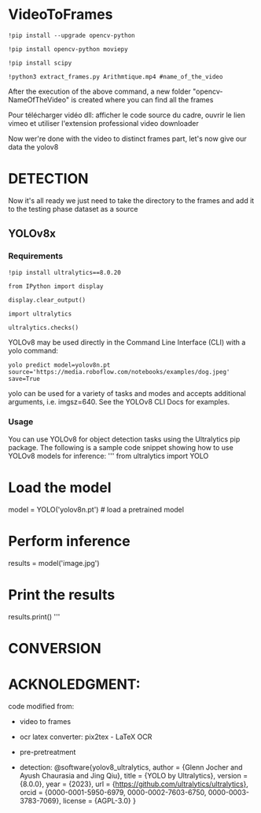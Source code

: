 # VideoToFrames

```
!pip install --upgrade opencv-python

!pip install opencv-python moviepy

!pip install scipy

!python3 extract_frames.py Arithmtique.mp4 #name_of_the_video
```

After the execution of the above command, a new folder "opencv-NameOfTheVideo" is created where you can find all the frames

Pour télécharger vidéo dll: afficher le code source du cadre, ouvrir le lien vimeo et utiliser l'extension professional video downloader

Now wer're done with the video to distinct frames part, let's now give our data the yolov8

# DETECTION
Now it's all ready we just need to take the directory to the frames and add it to the testing phase dataset as a source

 ## YOLOv8x
 ### Requirements
 ```
 !pip install ultralytics==8.0.20

 from IPython import display

 display.clear_output()

 import ultralytics
 
 ultralytics.checks()
 ```


YOLOv8 may be used directly in the Command Line Interface (CLI) with a yolo command:

```
yolo predict model=yolov8n.pt source='https://media.roboflow.com/notebooks/examples/dog.jpeg' save=True
```

yolo can be used for a variety of tasks and modes and accepts additional arguments, i.e. imgsz=640. See the YOLOv8 CLI Docs for examples.
### Usage

You can use YOLOv8 for object detection tasks using the Ultralytics pip package. The following is a sample code snippet showing how to use YOLOv8 models for inference:
'''
from ultralytics import YOLO

# Load the model
model = YOLO('yolov8n.pt')  # load a pretrained model

# Perform inference
results = model('image.jpg')

# Print the results
results.print()
'''

# CONVERSION

# ACKNOLEDGMENT:
code modified from:

- video to frames

- ocr latex converter: pix2tex - LaTeX OCR

- pre-pretreatment

- detection: @software{yolov8_ultralytics,
  author       = {Glenn Jocher and Ayush Chaurasia and Jing Qiu},
  title        = {YOLO by Ultralytics},
  version      = {8.0.0},
  year         = {2023},
  url          = {https://github.com/ultralytics/ultralytics},
  orcid        = {0000-0001-5950-6979, 0000-0002-7603-6750, 0000-0003-3783-7069},
  license      = {AGPL-3.0}
}
